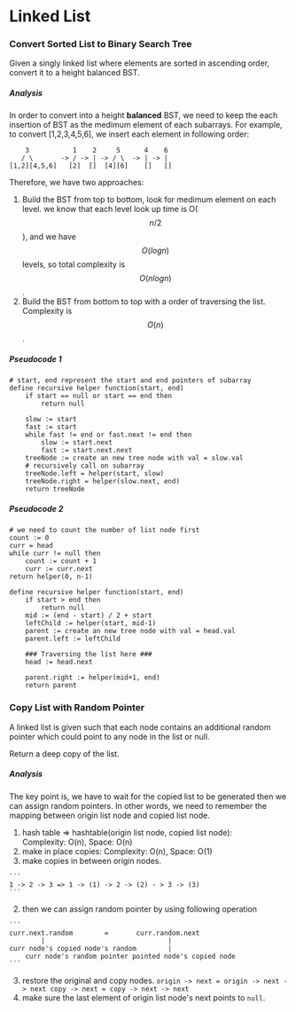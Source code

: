 # Linked List

### Convert Sorted List to Binary Search Tree
Given a singly linked list where elements are sorted in ascending order, convert it to a height balanced BST.

##### Analysis
In order to convert into a height **balanced** BST, we need to keep the each insertion of BST as the medimum element of each subarrays. For example, to convert [1,2,3,4,5,6], we insert each element in following order:

```
    3           1    2     5      4    6
   / \       -> / -> | -> / \  -> | -> |
[1,2][4,5,6]   [2]  []  [4][6]    []   []
```

Therefore, we have two approaches:
1. Build the BST from top to bottom, look for medimum element on each level. we know that each level look up time is O($$n/2$$), and we have $$O(logn)$$ levels, so total complexity is $$O(nlogn)$$.
2. Build the BST from bottom to top with a order of traversing the list. Complexity is $$O(n)$$.


##### Pseudocode 1
```
# start, end represent the start and end pointers of subarray 
define recursive helper function(start, end)
    if start == null or start == end then
        return null
    
    slow := start
    fast := start
    while fast != end or fast.next != end then
        slow := start.next
        fast := start.next.next
    treeNode := create an new tree node with val = slow.val
    # recursively call on subarray
    treeNode.left = helper(start, slow)
    treeNode.right = helper(slow.next, end)
    return treeNode
```

##### Pseudocode 2
```
# we need to count the number of list node first
count := 0
curr = head
while curr != null then
    count := count + 1
    curr := curr.next
return helper(0, n-1)

define recursive helper function(start, end)
    if start > end then
        return null
    mid := (end - start) / 2 + start
    leftChild := helper(start, mid-1)
    parent := create an new tree node with val = head.val
    parent.left := leftChild
    
    ### Traversing the list here ###
    head := head.next
    
    parent.right := helper(mid+1, end)
    return parent
```


### Copy List with Random Pointer
A linked list is given such that each node contains an additional random pointer which could point to any node in the list or null.

Return a deep copy of the list.

##### Analysis
The key point is, we have to wait for the copied list to be generated then we can assign random pointers. In other words, we need to remember the mapping between origin list node and copied list node.

1. hash table => hashtable(origin list node, copied list node):  
    Complexity: O(n), Space: O(n)
2. make in place copies: Complexity: O(n), Space: O(1)  
  1. make copies in between origin nodes.

    ```
    1 -> 2 -> 3 => 1 -> (1) -> 2 -> (2) - > 3 -> (3)
    ```
  2. then we can assign random pointer by using following operation
  
    ```
    curr.next.random        =       curr.random.next
            |                               |
    curr node's copied node's random        |    
        curr node's random pointer pointed node's copied node
    ```
  3. restore the original and copy nodes.
    ```
    origin -> next = origin -> next -> next
    copy -> next = copy -> next -> next
    ```
  4. make sure the last element of origin list node's next points to `null`.